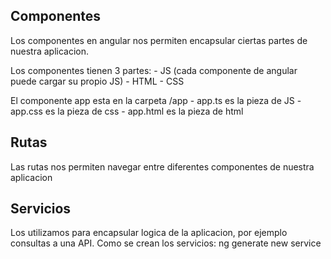 ## Componentes

Los componentes en angular nos permiten encapsular ciertas partes de nuestra aplicacion.

Los componentes tienen 3 partes:
    - JS (cada componente de angular puede cargar su propio JS)
    - HTML
    - CSS

El componente app esta en la carpeta /app
    - app.ts es la pieza de JS
    - app.css es la pieza de css
    - app.html es la pieza de html


##  Rutas

Las rutas nos permiten navegar entre diferentes componentes de nuestra aplicacion

## Servicios

Los utilizamos para encapsular logica de la aplicacion, por ejemplo consultas a una API.
Como se crean los servicios: ng generate new service